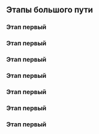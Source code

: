 ## Этапы большого пути
### Этап первый

### Этап первый
### Этап первый
### Этап первый
### Этап первый
### Этап первый
### Этап первый

